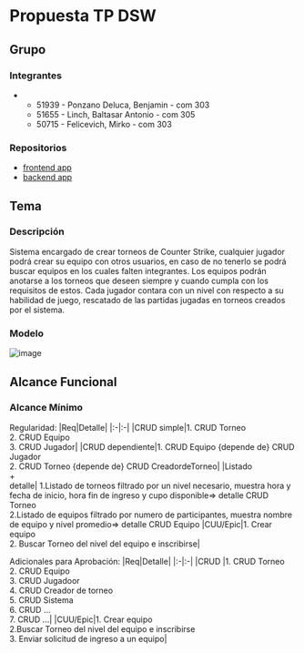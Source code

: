 # Propuesta TP DSW

## Grupo
### Integrantes
* -	51939 - Ponzano Deluca, Benjamin - com 303
  -	51655 - Linch, Baltasar Antonio - com 305
  -	50715 - Felicevich, Mirko - com 303


### Repositorios
* [frontend app](http://hyperlinkToGihubOrGitlab)
* [backend app](http://hyperlinkToGihubOrGitlab)


## Tema
### Descripción
Sistema encargado de crear torneos de Counter Strike, cualquier jugador podrá crear su equipo con otros usuarios, en caso de no tenerlo se podrá buscar equipos en los cuales falten integrantes. Los equipos podrán anotarse a los torneos que deseen siempre y cuando cumpla con los requisitos de estos. Cada jugador contara con un nivel con respecto a su habilidad de juego, rescatado de las partidas jugadas en torneos creados por el sistema.

### Modelo
![image](https://github.com/BenjaPonzano/tp/assets/164565109/08c5b23e-e60d-4bac-b0a7-421d774baff3)



## Alcance Funcional 

### Alcance Mínimo

Regularidad:
|Req|Detalle|
|:-|:-|
|CRUD simple|1. CRUD Torneo<br>2. CRUD Equipo<br>3. CRUD Jugador|
|CRUD dependiente|1. CRUD Equipo {depende de} CRUD Jugador<br>2. CRUD Torneo {depende de} CRUD CreadordeTorneo|
|Listado<br>+<br>detalle| 1.Listado de torneos filtrado por un nivel necesario, muestra hora y fecha de inicio, hora fin de ingreso y cupo disponible=> detalle CRUD Torneo<br> 2.Listado de equipos filtrado por numero de participantes, muestra nombre de equipo y nivel promedio=> detalle CRUD Equipo
|CUU/Epic|1. Crear equipo<br>2. Buscar Torneo del nivel del equipo e inscribirse|


Adicionales para Aprobación:
|Req|Detalle|
|:-|:-|
|CRUD |1. CRUD Torneo<br>2. CRUD Equipo<br>3. CRUD Jugadoor<br>4. CRUD Creador de torneo<br>5. CRUD Sistema<br>6. CRUD ...<br>7. CRUD ...|
|CUU/Epic|1. Crear equipo<br>2.Buscar Torneo del nivel del equipo e inscribirse<br>3. Enviar solicitud de ingreso a un equipo|


